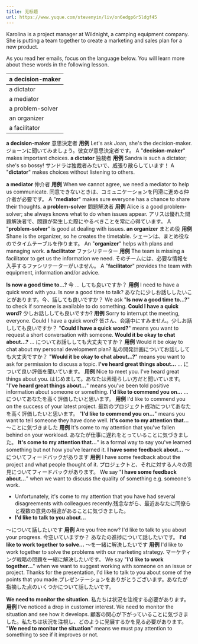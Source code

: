 ```yaml
---
title: 无标题
url: https://www.yuque.com/stevenyin/liv/on6edgp6r5ldgf45
---
```


Karolina is a project manager at Wildnight, a camping equipment company. She is putting a team together to create a marketing and sales plan for a new product.

As you read her emails, focus on the language below. You will learn more about these words in the following lesson.

| a decision-maker |
| --- |
| a dictator |
| a mediator |
| a problem-solver |
| an organizer |
| a facilitator |

**a decision-maker**
意思決定者
**用例**
Let's ask Joan, she's the decision-maker.
ジョーンに聞いてみましょう。彼女が意思決定者です。
A "**decision-maker**" makes important choices.
**a dictator**
独裁者
**用例**
Sandra is such a dictator; she's so bossy!
サンドラは独裁者みたいで、威張り散らしています！
A "**dictator**" makes choices without listening to others.

**a mediator**
仲介者
**用例**
When we cannot agree, we need a mediator to help us communicate.
同意できないときは、コミュニケーションを円滑に進める仲介者が必要です。
A "**mediator**" makes sure everyone has a chance to share their thoughts.
**a problem-solver**
問題解決者
**用例**
Alice is a good problem-solver; she always knows what to do when issues appear.
アリスは優れた問題解決者で、問題が発生した際にやるべきことを常に心得ています。
A "**problem-solver**" is good at dealing with issues.
**an organizer**
まとめ役
**用例**
Shane is the organizer, so he creates the timetable.
シェーンは、まとめ役なのでタイムテーブルを作ります。
An "**organizer**" helps with plans and managing work.
**a facilitator**
ファシリテーター
**用例**
The team is missing a facilitator to get us the information we need.
そのチームには、必要な情報を入手するファシリテーターがいません。
A "**facilitator**" provides the team with equipment, information and/or advice.

**Is now a good time to...?**
今 ... しても良いですか？
**用例**
I need to have a quick word with you. Is now a good time to talk?
あなたに少しお話ししたいことがあります。今、話しても良いですか？
We ask "**Is now a good time to...?**" to check if someone is available to do something.
**Could I have a quick word?**
少しお話ししても良いですか?
**用例**
Sorry to interrupt the meeting, everyone. Could I have a quick word?
皆さん、会議中にすみません。少しお話ししても良いですか？
"**Could I have a quick word?**" means you want to request a short conversation with someone.
**Would it be okay to chat about...?**
... についてお話ししても大丈夫ですか？
**用例**
Would it be okay to chat about my personal development plan?
私の開発計画についてお話ししても大丈夫ですか？
"**Would it be okay to chat about...?**" means you want to ask for permission to discuss a topic.
**I've heard great things about...**
... について良い評価を聞いています。
**用例**
Nice to meet you. I've heard great things about you.
はじめまして。あなたは素晴らしい方だと聞いています。
"**I've heard great things about...**" means you've been told positive information about someone or something.
**I'd like to commend you on...**
... についてあなたを高く評価したいと思います。
**用例**
I'd like to commend you on the success of your latest project.
最新のプロジェクト成功についてあなたを高く評価したいと思います。
"**I'd like to commend you on...**" means you want to tell someone they have done well.
**It's come to my attention that...**
～ことに気づきました
**用例**
It's come to my attention that you've fallen behind on your workload.
あなたが仕事に遅れをとっていることに気づきました。
**It's come to my attention that...**" is a formal way to say you've learned something but not how you've learned it.
**I have some feedback about...**
～についてフィードバックがあります
**用例**
I have some feedback about the project and what people thought of it.
プロジェクトと、それに対する人々の意見についてフィードバックがあります。
We say "**I have some feedback about...**" when we want to discuss the quality of something e.g. someone's work.

- Unfortunately, it's come to my attention that you have had several disagreements with colleagues recently.残念ながら、最近あなたに同僚らと複数の意見の相違があることに気づきました。
- **I'd like to talk to you about...**

～について話したいです
**用例**
Are you free now? I'd like to talk to you about your progress.
今空いていますか？ あなたの進捗について話したいです。
**I'd like to work together to solve...**
～を一緒に解決したいです
**用例**
I'd like to work together to solve the problems with our marketing strategy.
マーケティング戦略の問題を一緒に解決したいです。
We say "**I'd like to work together...**" when we want to suggest working with someone on an issue or project.
Thanks for the presentation, I'd like to talk to you about some of the points that you made.プレゼンテーションをありがとうございます。あなたが指摘した点のいくつかについて話したいです。

**We need to monitor the situation.**
私たちは状況を注視する必要があります。
**用例**
I've noticed a drop in customer interest. We need to monitor the situation and see how it develops.
顧客の関心が下がっていることに気づきました。私たちは状況を注視し、どのように発展するかを見る必要があります。
"**We need to monitor the situation**" means we must pay attention to something to see if it improves or not.
